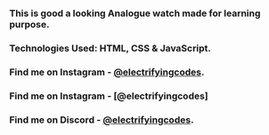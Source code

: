 ### This is good a looking Analogue watch made for learning purpose.

### Technologies Used: HTML, CSS & JavaScript.

### Find me on Instagram - [@electrifyingcodes][Instagram].

### Find me on Instagram - [@electrifyingcodes]

### Find me on Discord - [@electrifyingcodes][discord].

[Instagram]: https://www.instagram.com/electrifyingcodes
[discord]: https://discord.com/invite/VGj9tpuqhm
